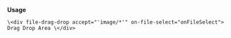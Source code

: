 **Usage**

`\<div file-drag-drop accept="'image/*'" on-file-select="onFileSelect">
Drag Drop Area
\</div>`